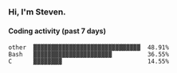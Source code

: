 ### Hi, I'm Steven.

#### Coding activity (past 7 days)
```
other  ▓▓▓▓▓▓▓▓▓▓▓▓▓▓▓▓▓▓▓▓▓▓▓▓▓▓▓▓▓▓  48.91%
Bash   ▓▓▓▓▓▓▓▓▓▓▓▓▓▓▓▓▓▓▓▓▓▓          36.55%
C      ▓▓▓▓▓▓▓▓                        14.55%
```
